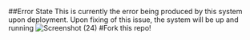 ##Error State
This is currently the error being produced by this system upon deployment. Upon fixing of this issue, the system will be up and running
![Screenshot (24)](https://user-images.githubusercontent.com/129856164/229988628-7154d263-65fd-41aa-aa19-de2fcfb6b26b.png)
#Fork this repo!
